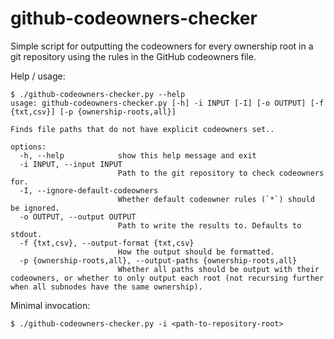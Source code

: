 # github-codeowners-checker
Simple script for outputting the codeowners for every ownership root in a git repository using the rules in the GitHub codeowners file.

Help / usage:
```
$ ./github-codeowners-checker.py --help
usage: github-codeowners-checker.py [-h] -i INPUT [-I] [-o OUTPUT] [-f {txt,csv}] [-p {ownership-roots,all}]

Finds file paths that do not have explicit codeowners set..

options:
  -h, --help            show this help message and exit
  -i INPUT, --input INPUT
                        Path to the git repository to check codeowners for.
  -I, --ignore-default-codeowners
                        Whether default codeowner rules (`*`) should be ignored.
  -o OUTPUT, --output OUTPUT
                        Path to write the results to. Defaults to stdout.
  -f {txt,csv}, --output-format {txt,csv}
                        How the output should be formatted.
  -p {ownership-roots,all}, --output-paths {ownership-roots,all}
                        Whether all paths should be output with their codeowners, or whether to only output each root (not recursing further when all subnodes have the same ownership).
```

Minimal invocation:
```
$ ./github-codeowners-checker.py -i <path-to-repository-root>
```
